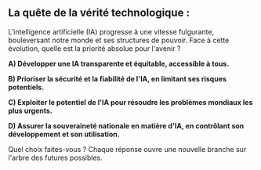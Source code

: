 ## La quête de la vérité technologique :

L'intelligence artificielle (IA) progresse à une vitesse fulgurante, bouleversant notre monde et ses structures de pouvoir. Face à cette évolution, quelle est la priorité absolue pour l'avenir ?

**A)  Développer une IA transparente et équitable, accessible à tous.**

**B)  Prioriser la sécurité et la fiabilité de l'IA, en limitant ses risques potentiels.**

**C)  Exploiter le potentiel de l'IA pour résoudre les problèmes mondiaux les plus urgents.**

**D)  Assurer la souveraineté nationale en matière d'IA, en contrôlant son développement et son utilisation.**



Quel choix faites-vous ?  Chaque réponse ouvre une nouvelle branche sur l'arbre des futures possibles.  
